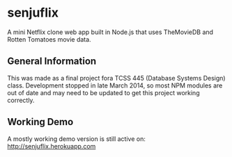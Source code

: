 senjuflix
=========

A mini Netflix clone web app built in Node.js that uses TheMovieDB and Rotten Tomatoes movie data.


General Information
-----------
This was made as a final project fora TCSS 445 (Database Systems Design) class. Development stopped in late March 2014, so most NPM modules are out of date and may need to be updated to get this project working correctly.

Working Demo
------------
A mostly working demo version is still active on: http://senjuflix.herokuapp.com